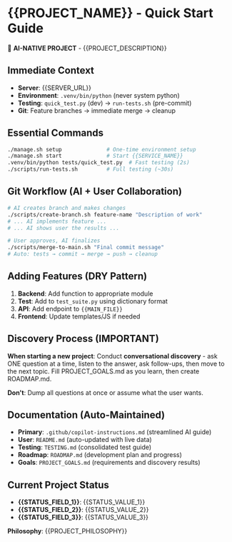 # {{PROJECT_NAME}} - Quick Start Guide

🤖 **AI-NATIVE PROJECT** - {{PROJECT_DESCRIPTION}}

## Immediate Context

- **Server**: {{SERVER_URL}}
- **Environment**: `.venv/bin/python` (never system python)
- **Testing**: `quick_test.py` (dev) → `run-tests.sh` (pre-commit)
- **Git**: Feature branches → immediate merge → cleanup

## Essential Commands

```bash
./manage.sh setup              # One-time environment setup
./manage.sh start              # Start {{SERVICE_NAME}}
.venv/bin/python tests/quick_test.py  # Fast testing (2s)
./scripts/run-tests.sh         # Full testing (~30s)
```

## Git Workflow (AI + User Collaboration)

```bash
# AI creates branch and makes changes
./scripts/create-branch.sh feature-name "Description of work"
# ... AI implements feature ...
# ... AI shows user the results ...

# User approves, AI finalizes
./scripts/merge-to-main.sh "Final commit message"
# Auto: tests → commit → merge → push → cleanup
```

## Adding Features (DRY Pattern)

1. **Backend**: Add function to appropriate module
2. **Test**: Add to `test_suite.py` using dictionary format
3. **API**: Add endpoint to `{{MAIN_FILE}}`
4. **Frontend**: Update templates/JS if needed

## Discovery Process (IMPORTANT)

**When starting a new project**: Conduct **conversational discovery** - ask ONE question at a time, listen to the answer, ask follow-ups, then move to the next topic. Fill PROJECT_GOALS.md as you learn, then create ROADMAP.md.

**Don't**: Dump all questions at once or assume what the user wants.

## Documentation (Auto-Maintained)

- **Primary**: `.github/copilot-instructions.md` (streamlined AI guide)
- **User**: `README.md` (auto-updated with live data)
- **Testing**: `TESTING.md` (consolidated test guide)
- **Roadmap**: `ROADMAP.md` (development plan and progress)
- **Goals**: `PROJECT_GOALS.md` (requirements and discovery results)

## Current Project Status

- **{{STATUS_FIELD_1}}**: {{STATUS_VALUE_1}}
- **{{STATUS_FIELD_2}}**: {{STATUS_VALUE_2}}
- **{{STATUS_FIELD_3}}**: {{STATUS_VALUE_3}}

**Philosophy**: {{PROJECT_PHILOSOPHY}}
